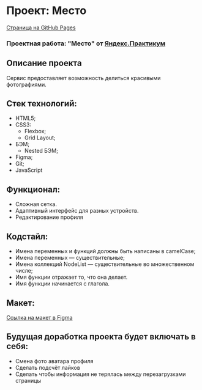 # Проект: Место
[Страница на GitHub Pages](https://ori-wiki.github.io/mesto/)
### Проектная работа: "Место" от [Яндекс.Практикум](https://practicum.yandex.ru/web/)

## Описание проекта
Сервис предоставляет возможность делиться красивыми фотографиями.

## Стек технологий:
- HTML5;
- CSS3:
  - Flexbox;
  - Grid Layout;
- БЭМ;
  - Nested БЭМ;
- Figma;
- Git;
- JavaScript

## Функционал:
- Сложная сетка.
- Адаптивный интерфейс для разных устройств.
- Редактирование профиля

## Кодстайл:
- Имена переменных и функций должны быть написаны в camelCase;
- Имена переменных — существительные;
- Имена коллекций NodeList — существительные во множественном числе;
- Имя функции отражает то, что она делает.
- Имя функции начинается с глагола.

## Макет:
[Ссылка на макет в Figma](https://www.figma.com/file/2cn9N9jSkmxD84oJik7xL7/JavaScript.-Sprint-4?node-id=0%3A1)

## Будущая доработка проекта будет включать в себя:
* Смена фото аватара профиля
* Сделать подсчёт лайков
* Сделать чтобы информация не терялась между перезагрузками страницы










